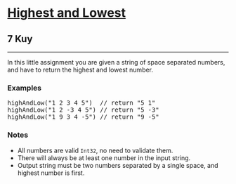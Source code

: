<h1><a href="https://www.codewars.com/kata/554b4ac871d6813a03000035">Highest and Lowest</a></h1>
<h2>7 Kuy</h2>
<hr>
<p>In this little assignment you are given a string of space separated numbers, and have to return the highest and lowest number.</p>
<h3>Examples</h3>
<pre>
highAndLow("1 2 3 4 5")  // return "5 1"
highAndLow("1 2 -3 4 5") // return "5 -3"
highAndLow("1 9 3 4 -5") // return "9 -5"
</pre>
<h3>Notes</h3>
<ul>
<li>All numbers are valid <code>Int32</code>, no need to validate them.</li>
<li>There will always be at least one number in the input string.</li>
<li>Output string must be two numbers separated by a single space, and highest number is first.</li>
</ul>